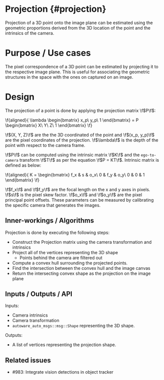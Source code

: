 Projection {#projection}
============

Projection of a 3D point onto the image plane can be estimated using the geometric proportions 
derived from the 3D location of the point and the intrinsics of the camera.

# Purpose / Use cases

The pixel correspondence of a 3D point can be estimated by projecting it to the respective 
image plane. This is useful for associating the geometric structures in the space with the ones 
on captured on an image.

# Design

The projection of a point  is done by applying the projection matrix \f$P\f$:

\f{aligned}{
\lambda \begin{bmatrix}
x_p\\
y_p\\
1
\end{bmatrix} = P  \begin{bmatrix}
X\\
Y\\
Z\\
1
\end{bmatrix}
\f}

\f$(X, Y, Z)\f$ are the the 3D coordinated of the point and \f$(x_p, y_p)\f$ are the pixel 
coordinates of the projection. \f$\lambda\f$ is the depth of the point with respect to the 
camera frame.


\f$P\f$ can be computed using the intrinsic matrix \f$K\f$ and the `ego-to-camera` transform 
\f$T\f$ as per the equation \f$P = KT\f$. Intrinsic matrix is defined as below:

\f{aligned}{
K = \begin{bmatrix}
f_x & s & o_x\\
0 & f_y & o_y\\
0 & 0 & 1
\end{bmatrix}
\f}

\f$f_x\f$ and \f$f_y\f$ are the focal length on the x and y axes in pixels. \f$s\f$ is the 
pixel skew factor. \f$o_x\f$ and \f$o_y\f$ are the pixel principal point offsets. These 
parameters can be measured by calibrating the specific camera that generates the images.

## Inner-workings / Algorithms

Projection is done by executing the following steps:

* Construct the Projection matrix using the camera transformation and intrinsics
* Project all of the vertices representing the 3D shape
   * Points behind the camera are filtered out
* Compute a convex hull surrounding the projected points.
* Find the intersection between the convex hull and the image canvas
* Return the intersecting convex shape as the projection on the image plane

## Inputs / Outputs / API

Inputs:
* Camera intrinsics
* Camera transformation
* `autoware_auto_msgs::msg::Shape` representing the 3D shape.

Outputs:
* A list of vertices representing the projection shape.

## Related issues

- #983: Integrate vision detections in object tracker 